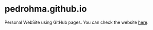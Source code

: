 # pedrohma.github.io

Personal WebSite using GitHub pages. You can check the website [here](https://pedrohma.com/).

